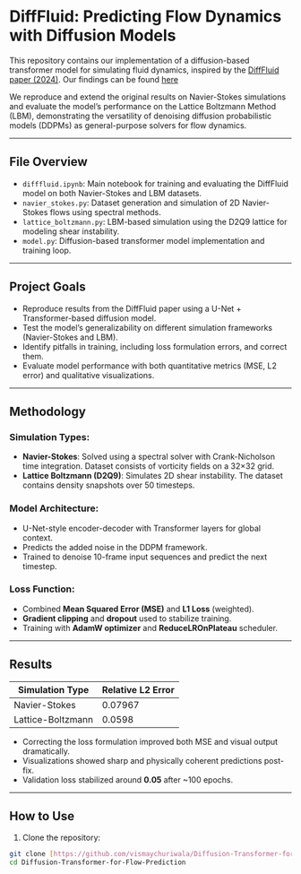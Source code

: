 # DiffFluid: Predicting Flow Dynamics with Diffusion Models

This repository contains our implementation of a diffusion-based transformer model for simulating fluid dynamics, inspired by the [DiffFluid paper (2024)](https://arxiv.org/abs/2409.13665). Our findings can be found [here](https://arxiv.org/abs/2507.08106)

We reproduce and extend the original results on Navier-Stokes simulations and evaluate the model’s performance on the Lattice Boltzmann Method (LBM), demonstrating the versatility of denoising diffusion probabilistic models (DDPMs) as general-purpose solvers for flow dynamics.

---

## File Overview

- `difffluid.ipynb`: Main notebook for training and evaluating the DiffFluid model on both Navier-Stokes and LBM datasets.
- `navier_stokes.py`: Dataset generation and simulation of 2D Navier-Stokes flows using spectral methods.
- `lattice_boltzmann.py`: LBM-based simulation using the D2Q9 lattice for modeling shear instability.
- `model.py`: Diffusion-based transformer model implementation and training loop.

---

## Project Goals

- Reproduce results from the DiffFluid paper using a U-Net + Transformer-based diffusion model.
- Test the model’s generalizability on different simulation frameworks (Navier-Stokes and LBM).
- Identify pitfalls in training, including loss formulation errors, and correct them.
- Evaluate model performance with both quantitative metrics (MSE, L2 error) and qualitative visualizations.

---

## Methodology

### Simulation Types:
- **Navier-Stokes**: Solved using a spectral solver with Crank-Nicholson time integration. Dataset consists of vorticity fields on a 32×32 grid.
- **Lattice Boltzmann (D2Q9)**: Simulates 2D shear instability. The dataset contains density snapshots over 50 timesteps.

### Model Architecture:
- U-Net-style encoder-decoder with Transformer layers for global context.
- Predicts the added noise in the DDPM framework.
- Trained to denoise 10-frame input sequences and predict the next timestep.

### Loss Function:
- Combined **Mean Squared Error (MSE)** and **L1 Loss** (weighted).
- **Gradient clipping** and **dropout** used to stabilize training.
- Training with **AdamW optimizer** and **ReduceLROnPlateau** scheduler.

---

## Results

| Simulation Type     | Relative L2 Error |
|---------------------|------------------|
| Navier-Stokes       | 0.07967          |
| Lattice-Boltzmann   | 0.0598           |

- Correcting the loss formulation improved both MSE and visual output dramatically.
- Visualizations showed sharp and physically coherent predictions post-fix.
- Validation loss stabilized around **0.05** after ~100 epochs.

---

## How to Use

1. Clone the repository:
```bash
git clone [https://github.com/vismaychuriwala/Diffusion-Transformer-for-Flow-Prediction.git]
cd Diffusion-Transformer-for-Flow-Prediction
